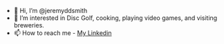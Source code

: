 - 👋 Hi, I’m @jeremyddsmith
- 👀 I’m interested in Disc Golf, cooking, playing video games, and visiting breweries.
- 📫 How to reach me - [My Linkedin](www.linkedin.com/jeremy-desjardins-smith) 

<!---
jeremyddsmith/jeremyddsmith is a ✨ special ✨ repository because its `README.md` (this file) appears on your GitHub profile.
You can click the Preview link to take a look at your changes.
--->
